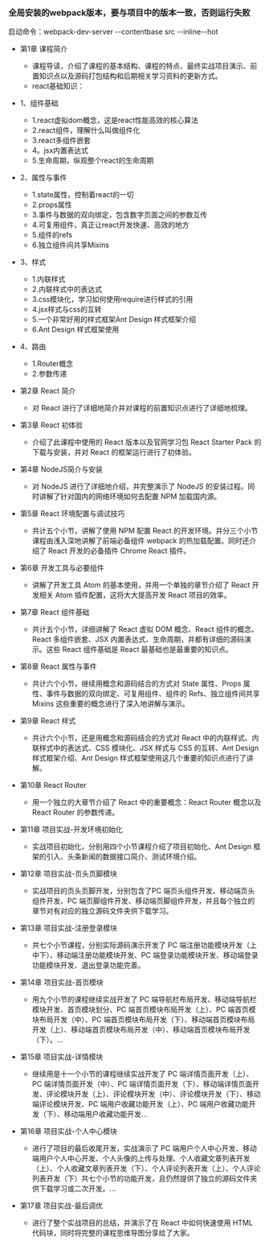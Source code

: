 ### 全局安装的webpack版本，要与项目中的版本一致，否则运行失败

启动命令：webpack-dev-server --contentbase src --inline--hot

* 第1章 课程简介
  * 课程导读，介绍了课程的基本结构、课程的特点、最终实战项目演示、前置知识点以及源码打包结构和后期相关学习资料的更新方式。
  * react基础知识：
* 1、组件基础
  * 1.react虚拟dom概念，这是react性能高效的核心算法
  * 2.react组件，理解什么叫做组件化
  * 3.react多组件嵌套
  * 4。jsx内置表达式
  * 5.生命周期，纵观整个react的生命周期
* 2、属性与事件
  * 1.state属性，控制着react的一切
  * 2.props属性
  * 3.事件与数据的双向绑定，包含数字页面之间的参数互传
  * 4.可复用组件，真正让react开发快速、高效的地方
  * 5.组件的refs
  * 6.独立组件间共享Mixins
* 3、样式
  * 1.内联样式
  * 2.内联样式中的表达式
  * 3.css模块化，学习如何使用require进行样式的引用
  * 4.jsx样式与css的互转
  * 5.一个非常好用的样式框架Ant Design 样式框架介绍
  * 6.Ant Design 样式框架使用
* 4、路由
  * 1.Router概念
  * 2.参数传递

* 第2章 React 简介
    * 对 React 进行了详细地简介并对课程的前置知识点进行了详细地梳理。

* 第3章 React 初体验
    * 介绍了此课程中使用的 React 版本以及官网学习包 React Starter Pack 的下载与安装，并对 React 的框架运行进行了初体验。

* 第4章 NodeJS简介与安装
    * 对 NodeJS 进行了详细地介绍，并完整演示了 NodeJS 的安装过程。同时讲解了针对国内的网络环境如何去配置 NPM 加载国内源。

* 第5章 React 环境配置与调试技巧
    * 共计五个小节，讲解了使用 NPM 配置 React 的开发环境。并分三个小节课程由浅入深地讲解了前端必备组件 webpack 的热加载配置。同时还介绍了 React 开发的必备插件 Chrome React 插件。

* 第6章 开发工具与必要组件
    * 讲解了开发工具 Atom 的基本使用，并用一个单独的章节介绍了 React 开发相关 Atom 插件配置，这将大大提高开发 React 项目的效率。

* 第7章 React 组件基础
    * 共计五个小节，详细讲解了 React 虚拟 DOM 概念、React 组件的概念、React 多组件嵌套、JSX 内置表达式、生命周期，并都有详细的源码演示。这些 React 组件基础是 React 最基础也是最重要的知识点。

* 第8章 React 属性与事件
    * 共计六个小节，继续用概念和源码结合的方式对 State 属性、Props 属性、事件与数据的双向绑定、可复用组件、组件的 Refs、独立组件间共享 Mixins 这些重要的概念进行了深入地讲解与演示。

* 第9章 React 样式
    * 共计六个小节，还是用概念和源码结合的方式对 React 中的内联样式、内联样式中的表达式、CSS 模块化、JSX 样式与 CSS 的互转、Ant Design 样式框架介绍、Ant Design 样式框架使用这几个重要的知识点进行了讲解。

* 第10章 React Router
    * 用一个独立的大章节介绍了 React 中的重要概念：React Router 概念以及 React Router 的参数传递。

* 第11章 项目实战-开发环境初始化
    * 实战项目初始化，分别用四个小节课程介绍了项目初始化、Ant Design 框架的引入、头条新闻的数据接口简介、测试环境介绍。

* 第12章 项目实战-页头页脚模块
    * 实战项目的页头页脚开发，分别包含了PC 端页头组件开发、移动端页头组件开发、PC 端页脚组件开发、移动端页脚组件开发，并且每个独立的章节对有对应的独立源码文件夹供下载学习。

* 第13章 项目实战-注册登录模块
    * 共七个小节课程，分别实际源码演示开发了 PC 端注册功能模块开发（上中下）、移动端注册功能模块开发、PC 端登录功能模块开发、移动端登录功能模块开发、退出登录功能完善。

* 第14章 项目实战-首页模块
    * 用九个小节的课程继续实战开发了 PC 端导航栏布局开发、移动端导航栏模块开发、首页模块划分、PC 端首页模块布局开发（上）、PC 端首页模块布局开发（中）、PC 端首页模块布局开发（下）、移动端首页模块布局开发（上）、移动端首页模块布局开发（中）、移动端首页模块布局开发（下）。...

* 第15章 项目实战-详情模块
    * 继续用是十一个小节的课程继续实战开发了 PC 端详情页面开发（上）、PC 端详情页面开发（中）、PC 端详情页面开发（下）、移动端详情页面开发、评论模块开发（上）、评论模块开发（中）、评论模块开发（下）、移动端评论模块开发、PC 端用户收藏功能开发（上）、PC 端用户收藏功能开发（下）、移动端用户收藏功能开发...

* 第16章 项目实战-个人中心模块
    * 进行了项目的最后收尾开发，实战演示了 PC 端用户个人中心开发、移动端用户个人中心开发、个人头像的上传与处理、个人收藏文章列表开发（上）、个人收藏文章列表开发（下）、个人评论列表开发（上）、个人评论列表开发（下）共七个小节的功能开发，且仍然提供了独立的源码文件夹供下载学习或二次开发。...

* 第17章 项目实战-最后调优
    * 进行了整个实战项目的总结，并演示了在 React 中如何快速使用 HTML 代码块，同时将完整的课程思维导图分享给了大家。

